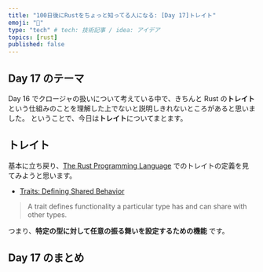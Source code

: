 ```yaml
---
title: "100日後にRustをちょっと知ってる人になる: [Day 17]トレイト"
emoji: "🦀"
type: "tech" # tech: 技術記事 / idea: アイデア
topics: [rust]
published: false
---
```

## Day 17 のテーマ

Day 16 でクロージャの扱いについて考えている中で、きちんと Rust の**トレイト**という仕組みのことを理解した上でないと説明しきれないところがあると思いました。
ということで、今日は**トレイト**についてまとます。

## トレイト

基本に立ち戻り、[The Rust Programming Language](https://doc.rust-lang.org/book/title-page.html) でのトレイトの定義を見てみようと思います。

- [Traits: Defining Shared Behavior](https://doc.rust-lang.org/book/ch10-02-traits.html)

> A trait defines functionality a particular type has and can share with other types.

つまり、**特定の型に対して任意の振る舞いを設定するための機能** です。

## Day 17 のまとめ
